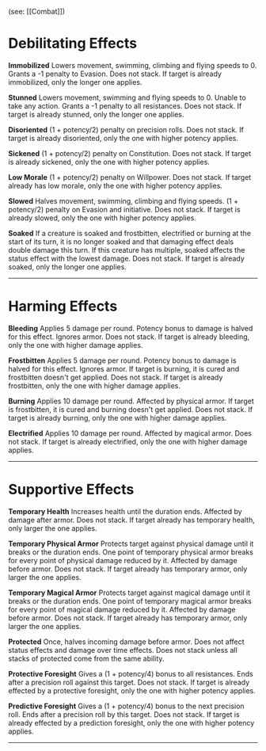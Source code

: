 (see: [[Combat]])

# Debilitating Effects
**Immobilized**
	Lowers movement, swimming, climbing and flying speeds to 0.
	Grants a -1 penalty to Evasion.
	Does not stack. If target is already immobilized, only the longer one applies.

**Stunned**
	Lowers movement, swimming and flying speeds to 0.
	Unable to take any action.
	Grants a -1 penalty to all resistances.
	Does not stack. If target is already stunned, only the longer one applies.

**Disoriented**
	(1 + potency/2) penalty on precision rolls.
	Does not stack. If target is already disoriented, only the one with higher potency applies.

**Sickened**
	(1 + potency/2) penalty on Constitution.
	Does not stack. If target is already sickened, only the one with higher potency applies.

**Low Morale**
	(1 + potency/2) penalty on Willpower.
	Does not stack. If target already has low morale, only the one with higher potency applies.

**Slowed**
	Halves movement, swimming, climbing and flying speeds.
	(1 + potency/2) penalty on Evasion and initiative.
	Does not stack. If target is already slowed, only the one with higher potency applies.

**Soaked**
	If a creature is soaked and frostbitten, electrified or burning at the start of its turn, it is no longer soaked and that damaging effect deals double damage this turn. If this creature has multiple, soaked affects the status effect with the lowest damage. 
	Does not stack. If target is already soaked, only the longer one applies.

---
# Harming Effects
**Bleeding**
	Applies 5 damage per round. Potency bonus to damage is halved for this effect.
	Ignores armor.
	Does not stack. If target is already bleeding, only the one with higher damage applies.

**Frostbitten**
	Applies 5 damage per round. Potency bonus to damage is halved for this effect.
	Ignores armor.
	If target is burning, it is cured and frostbitten doesn't get applied.
	Does not stack. If target is already frostbitten, only the one with higher damage applies.

**Burning**
	Applies 10 damage per round.
	Affected by physical armor.
	If target is frostbitten, it is cured and burning doesn't get applied.
	Does not stack. If target is already burning, only the one with higher damage applies.

**Electrified**
	Applies 10 damage per round.
	Affected by magical armor.
	Does not stack. If target is already electrified, only the one with higher damage applies.

---
# Supportive Effects
**Temporary Health**
	Increases health until the duration ends.
	Affected by damage after armor.
	Does not stack. If target already has temporary health, only larger the one applies.

**Temporary Physical Armor**
	Protects target against physical damage until it breaks or the duration ends.
	One point of temporary physical armor breaks for every point of physical damage reduced by it.
	Affected by damage before armor.
	Does not stack. If target already has temporary armor, only larger the one applies.

**Temporary Magical Armor**
	Protects target against magical damage until it breaks or the duration ends.
	One point of temporary magical armor breaks for every point of magical damage reduced by it.
	Affected by damage before armor.
	Does not stack. If target already has temporary armor, only larger the one applies.

**Protected**
	Once, halves incoming damage before armor.
	Does not affect status effects and damage over time effects.
	Does not stack unless all stacks of protected come from the same ability.

**Protective Foresight**
	Gives a (1 + potency/4) bonus to all resistances. Ends after a precision roll against this target.
	Does not stack. If target is already effected by a protective foresight, only the one with higher potency applies.

**Predictive Foresight**
	Gives a (1 + potency/4) bonus to the next precision roll. Ends after a precision roll by this target.
	Does not stack. If target is already effected by a prediction foresight, only the one with higher potency applies.

---
